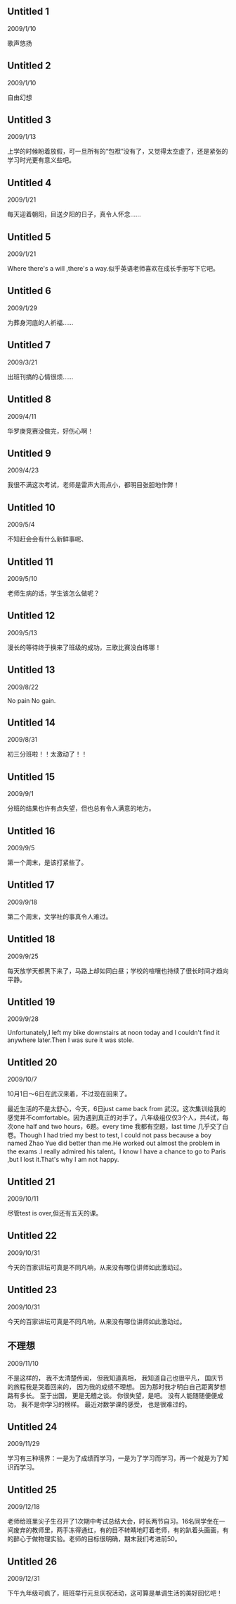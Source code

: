 ## Untitled 1
2009/1/10

歌声悠扬

## Untitled 2
2009/1/10

自由幻想

## Untitled 3
2009/1/13

上学的时候盼着放假，可一旦所有的“包袱”没有了，又觉得太空虚了，还是紧张的学习时光更有意义些吧。

## Untitled 4
2009/1/21

每天迎着朝阳，目送夕阳的日子，真令人怀念……

## Untitled 5
2009/1/21

Where there's a will ,there's a way.似乎英语老师喜欢在成长手册写下它吧。

## Untitled 6
2009/1/29

为葬身河底的人祈福……

## Untitled 7
2009/3/21

出班刊搞的心情很烦……

## Untitled 8
2009/4/11

华罗庚竞赛没做完，好伤心啊！

## Untitled 9
2009/4/23

我很不满这次考试，老师是雷声大雨点小，都明目张胆地作弊！


## Untitled 10
2009/5/4

不知赶会会有什么新鲜事呢、

## Untitled 11
2009/5/10

老师生病的话，学生该怎么做呢？

## Untitled 12
2009/5/13

漫长的等待终于换来了班级的成功，三歌比赛没白练哪！

## Untitled 13
2009/8/22

No pain No gain.

## Untitled 14
2009/8/31

初三分班啦！！太激动了！！

## Untitled 15
2009/9/1

分班的结果也许有点失望，但也总有令人满意的地方。

## Untitled 16
2009/9/5

第一个周末，是该打紧些了。

## Untitled 17
2009/9/18

第二个周末，文学社的事真令人难过。

## Untitled 18
2009/9/25

每天放学天都黑下来了，马路上却如同白昼；学校的喧嚷也持续了很长时间才趋向平静。

## Untitled 19
2009/9/28

Unfortunately,I left my bike downstairs at noon today and I couldn't find it anywhere later.Then I was sure it was stole.

## Untitled 20
2009/10/7

10月1日～6日在武汉来着，不过现在回来了。

最近生活的不是太舒心，今天，6日just came back from 武汉。这次集训给我的感觉并不comfortable。因为遇到真正的对手了。八年级组仅仅3个人，共4试，每次one half and two hours，6题。every time 我都有空题，last time 几乎交了白卷。Though I had tried my best to test,
I could not pass because a boy named Zhao Yue did better than me.He worked out almost the problem in the exams .I really admired his talent。I know I have a chance to go to Paris ,but I lost it.That's why I am not happy.

## Untitled 21
2009/10/11

尽管test is over,但还有五天的课。

## Untitled 22
2009/10/31

今天的百家讲坛可真是不同凡响，从来没有哪位讲师如此激动过。

## Untitled 23
2009/10/31

今天的百家讲坛可真是不同凡响，从来没有哪位讲师如此激动过。

## 不理想
2009/11/10

不是这样的，
我不太清楚传闻，
但我知道真相，
我知道自己也很平凡，
国庆节的旅程我是哭着回来的，
因为我的成绩不理想。
因为那时我才明白自己距离梦想路有多长。
至于出国，
更是无稽之谈。
你很失望，是吧。
没有人能随随便便成功，
我不是你学习的榜样。
最近对数学课的感受，
也是很难过的。

## Untitled 24
2009/11/29

学习有三种境界：一是为了成绩而学习，一是为了学习而学习，再一个就是为了知识而学习。

## Untitled 25
2009/12/18

老师给班里尖子生召开了1次期中考试总结大会，时长两节自习。16名同学坐在一间废弃的教师里，两手冻得通红，有的目不转睛地盯着老师，有的趴着头画画，有的醉心于做物理实验。老师的目标很明确，期末我们考进前50。

## Untitled 26
2009/12/31

下午九年级可疯了，班班举行元旦庆祝活动，这可算是单调生活的美好回忆吧！